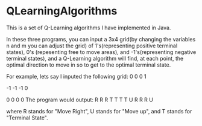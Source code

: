 # QLearningAlgorithms
This is a set of Q-Learning algorithms I have implemented in Java.

In these three programs, you can input a 3x4 grid(by changing the variables n and m you can adjust the grid) of 1's(representing positive terminal states),
0's (repesenting free to move areas), and -1's(representing negative terminal states), and a Q-Learning algorithm will find, at each point, 
the optimal direction to move in so to get to the optimal terminal state.

For example, lets say I inputed the following grid:
 0  0  0 1

-1 -1 -1 0

 0  0  0 0
 The program would output:
 R R R T
 T T T U
 R R R U
 
 where R stands for "Move Right", U stands for "Move up", and T stands for "Terminal State".
